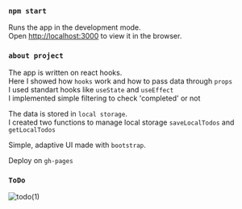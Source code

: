 ### `npm start`

Runs the app in the development mode.\
Open [http://localhost:3000](http://localhost:3000) to view it in the browser.

### `about project`

The app is written on react hooks.\
Here I showed how `hooks` work and how to pass data through `props`\
I used standart hooks like `useState` and `useEffect`\
I implemented simple filtering to check 'completed' or not

The data is stored in `local storage`.\
I created two functions to manage local storage `saveLocalTodos` and `getLocalTodos`

Simple, adaptive UI made with `bootstrap`.

Deploy on `gh-pages`

### `ToDo`

![todo(1)](https://user-images.githubusercontent.com/82266287/167105422-9299e7c2-05cd-4edc-b604-fea6cc3c69b2.gif)
